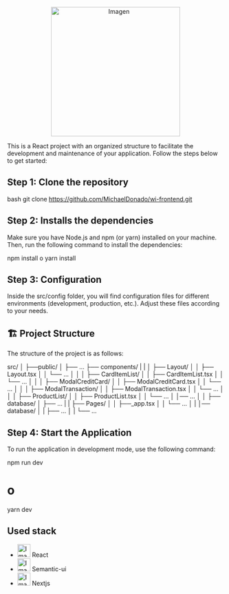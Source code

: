 <p align="center">
  <img src="https://wompi.com/assets/img/landing_pais/banner.png" alt="Imagen" width="300" />
</p>


This is a React project with an organized structure to facilitate the development and maintenance of your application. Follow the steps below to get started:

## Step 1: Clone the repository

bash
git clone https://github.com/MichaelDonado/wi-frontend.git

## Step 2: Installs the dependencies
Make sure you have Node.js and npm (or yarn) installed on your machine. Then, run the following command to install the dependencies:

npm install
 o
yarn install


## Step 3: Configuration

Inside the src/config folder, you will find configuration files for different environments (development, production, etc.). Adjust these files according to your needs.

## 🏗️ Project Structure
The structure of the project is as follows:

src/
│
├──public/
│   ├── ...
├── components/
|   |
│   ├── Layout/
│   │   ├── Layout.tsx
│   │   └── ...
│   │
│   ├── CardItemList/
│   │   ├── CardItemList.tsx
│   │   └── ...
│   │
│   ├── ModalCreditCard/
│   │   ├── ModalCreditCard.tsx
│   │   └── ...
│   │
│   ├── ModalTransaction/
│   │   ├── ModalTransaction.tsx
│   │   └── ...
│   │
│   ├── ProductList/
│   │   ├── ProductList.tsx
│   │   └── ...
│   │── ... 
│   │ 
├── database/
│   ├── ...
|   |
├── Pages/
│   │   ├──_app.tsx
│   │   └── ...
│   |
│── database/
│   |   ├── ...
│   |
└── ...


## Step 4: Start the Application
To run the application in development mode, use the following command:


npm run dev
# o
yarn dev


## Used stack 

- <img src="https://cdn.worldvectorlogo.com/logos/react-2.svg" alt="Imagen" width="30" heigth="30" /> React 
- <img src="https://cdn.worldvectorlogo.com/logos/semantic-ui-1.svg" alt="Imagen" width="30" heigth="30" /> Semantic-ui
- <img src="https://cdn.worldvectorlogo.com/logos/nextjs.svg" alt="Imagen" width="30" heigth="30" /> Nextjs
